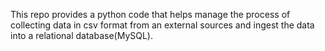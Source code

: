 This repo provides a python code that helps manage the process of collecting data in csv format from an external sources and ingest the data into a relational database(MySQL). 
